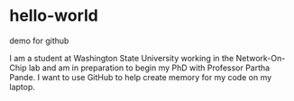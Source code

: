 # hello-world
demo for github

I am a student at Washington State University working in the Network-On-Chip lab and am in preparation to begin my PhD with Professor Partha Pande. I want to use GitHub to help create memory for my code on my laptop.
